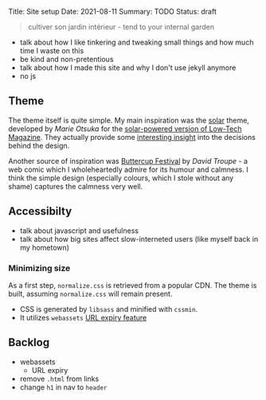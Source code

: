 Title: Site setup
Date: 2021-08-11
Summary: TODO
Status: draft

> cultiver son jardin intérieur - tend to your internal garden

- talk about how I like tinkering and tweaking small things and how much time I waste on this
- be kind and non-pretentious
- talk about how I made this site and why I don't use jekyll anymore
- no js

## Theme

The theme itself is quite simple. My main inspiration was the [solar][ltm-gh] theme, developed by 
*Marie Otsuka* for the [solar-powered version of Low-Tech Magazine][ltm]. They actually provide some 
[interesting insight][ltm-ab] into the decisions behind the design.

Another source of inspiration was [Buttercup Festival][bcf] by *David Troupe* - a web comic which I
wholeheartedly admire for its humour and calmness. I think the simple design (especially colours,
which I stole without any shame) captures the calmness very well.

## Accessibilty

- talk about javascript and usefulness
- talk about how big sites affect slow-interneted users (like myself back in my hometown)

### Minimizing size

As a first step, `normalize.css` is retrieved from a popular CDN. The theme is built, assuming
`normalize.css` will remain present.

- CSS is generated by `libsass` and minified with `cssmin`.
- It utilizes `webassets` [URL expiry feature][webass]

## Backlog

- webassets
    - URL expiry
- remove `.html` from links
- change `h1` in nav to `header`

[bcf]: http://buttercupfestival.com/
[ltm]: https://solar.lowtechmagazine.com/
[ltm-ab]: https://solar.lowtechmagazine.com/about.html
[ltm-gh]: https://github.com/lowtechmag/solar
[webass]: https://webassets.readthedocs.io/en/latest/expiring.html
